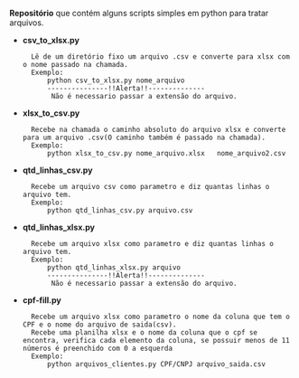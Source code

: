 **Repositório** que contém alguns scripts simples em python para tratar arquivos.

- **csv_to_xlsx.py**  
    
        Lê de um diretório fixo um arquivo .csv e converte para xlsx com o nome passado na chamada.
        Exemplo:
            python csv_to_xlsx.py nome_arquivo  
            ---------------!!Alerta!!--------------
             Não é necessario passar a extensão do arquivo.
- **xlsx_to_csv.py** 
        
        Recebe na chamada o caminho absoluto do arquivo xlsx e converte para um arquivo .csv(O caminho também é passado na chamada).
        Exemplo:
            python xlsx_to_csv.py nome_arquivo.xlsx   nome_arquivo2.csv 
- **qtd_linhas_csv.py** 

        Recebe um arquivo csv como parametro e diz quantas linhas o arquivo tem.
        Exemplo:
            python qtd_linhas_csv.py arquivo.csv

- **qtd_linhas_xlsx.py** 

        Recebe um arquivo xlsx como parametro e diz quantas linhas o arquivo tem.
        Exemplo:
            python qtd_linhas_xlsx.py arquivo
            ---------------!!Alerta!!--------------
             Não é necessario passar a extensão do arquivo.

- **cpf-fill.py** 

        Recebe um arquivo xlsx como parametro o nome da coluna que tem o CPF e o nome do arquivo de saida(csv).
        Recebe uma planilha xlsx e o nome da coluna que o cpf se encontra, verifica cada elemento da coluna, se possuir menos de 11 números é preenchido com 0 a esquerda
        Exemplo:
            python arquivos_clientes.py CPF/CNPJ arquivo_saida.csv


